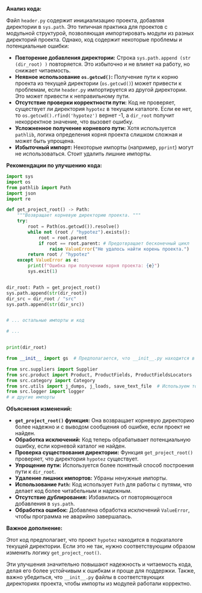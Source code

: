 **Анализ кода:**

Файл `header.py` содержит инициализацию проекта, добавляя директории в `sys.path`. Это типичная практика для проектов с модульной структурой, позволяющая импортировать модули из разных директорий проекта.  Однако, код содержит некоторые проблемы и потенциальные ошибки:

* **Повторение добавления директории:** Строка `sys.path.append (str (dir_root) )` повторяется. Это избыточно и не влияет на работу, но снижает читаемость.
* **Неявное использование `os.getcwd()`:** Получение пути к корню проекта из текущей директории (`os.getcwd()`) может привести к проблемам, если `header.py` импортируется из другой директории. Это может привести к неправильному пути.
* **Отсутствие проверки корректности пути:**  Код не проверяет, существует ли директория `hypotez` в текущем каталоге. Если ее нет, то `os.getcwd().rfind('hypotez')` вернет -1, а `dir_root` получит некорректное значение, что вызовет ошибку.
* **Усложненное получение корневого пути:** Хотя используется `pathlib`, логика определения корня проекта слишком сложная и может быть упрощена.
* **Избыточный импорт:**  Некоторые импорты (например, `pprint`) могут не использоваться.  Стоит удалить лишние импорты.


**Рекомендации по улучшению кода:**

```python
import sys
import os
from pathlib import Path
import json
import re

def get_project_root() -> Path:
    """Возвращает корневую директорию проекта. """
    try:
        root = Path(os.getcwd()).resolve()
        while not (root / "hypotez").exists():
            root = root.parent
            if root == root.parent: # Предотвращает бесконечный цикл
                raise ValueError("Не удалось найти корень проекта.")
        return root / "hypotez"
    except ValueError as e:
        print(f"Ошибка при получении корня проекта: {e}")
        sys.exit(1)


dir_root: Path = get_project_root()
sys.path.append(str(dir_root))
dir_src = dir_root / "src"
sys.path.append(str(dir_src))


# ... остальные импорты и код

# ...


print(dir_root)

from __init__ import gs  # Предполагается, что __init__.py находится в корневом каталоге

from src.suppliers import Supplier
from src.product import Product, ProductFields, ProductFieldsLocators
from src.category import Category
from src.utils import j_dumps, j_loads, save_text_file  # Используем только то, что нужно
from src.logger import logger
# и другие импорты
```

**Объяснения изменений:**

* **`get_project_root()` функция:**  Она возвращает корневую директорию более надежно и с выводом сообщения об ошибке, если проект не найден.
* **Обработка исключений:**  Код теперь обрабатывает потенциальную ошибку, если корневой каталог не найден.
* **Проверка существования директории:**  Функция `get_project_root()` проверяет, что директория `hypotez` существует.
* **Упрощение пути:**  Используется более понятный способ построения пути к `dir_root`.
* **Удаление лишних импортов:**  Убраны ненужные импорты.
* **Использование `Path`:**  Код использует `Path` для работы с путями, что делает код более читабельным и надежным.
* **Отсутствие дублирования:** Избавились от повторяющегося добавления в `sys.path`.
* **Обработка ошибок:** Добавлена обработка исключений `ValueError`, чтобы программа не аварийно завершалась.

**Важное дополнение:**

Этот код предполагает, что проект `hypotez` находится в подкаталоге текущей директории.  Если это не так, нужно соответствующим образом изменить логику `get_project_root()`.


Эти улучшения значительно повышают надежность и читаемость кода, делая его более устойчивым к ошибкам и проще для поддержки.  Также, важно убедиться, что `__init__.py` файлы в соответствующих директориях проекта, чтобы импорты из модулей работали корректно.

